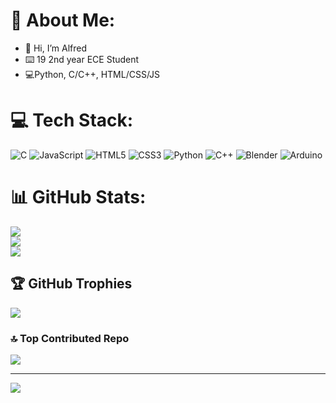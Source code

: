 # 💫 About Me:
* 👋 Hi, I’m Alfred
* ⌨️ 19 2nd year ECE Student
* 💻Python, C/C++, HTML/CSS/JS


# 💻 Tech Stack:
![C](https://img.shields.io/badge/c-%2300599C.svg?style=flat&logo=c&logoColor=white) ![JavaScript](https://img.shields.io/badge/javascript-%23323330.svg?style=flat&logo=javascript&logoColor=%23F7DF1E) ![HTML5](https://img.shields.io/badge/html5-%23E34F26.svg?style=flat&logo=html5&logoColor=white) ![CSS3](https://img.shields.io/badge/css3-%231572B6.svg?style=flat&logo=css3&logoColor=white) ![Python](https://img.shields.io/badge/python-3670A0?style=flat&logo=python&logoColor=ffdd54) ![C++](https://img.shields.io/badge/c++-%2300599C.svg?style=flat&logo=c%2B%2B&logoColor=white) ![Blender](https://img.shields.io/badge/blender-%23F5792A.svg?style=flat&logo=blender&logoColor=white) ![Arduino](https://img.shields.io/badge/-Arduino-00979D?style=flat&logo=Arduino&logoColor=white)
# 📊 GitHub Stats:
![](https://github-readme-stats.vercel.app/api?username=Alfred0404&theme=radical&hide_border=false&include_all_commits=true&count_private=true)<br/>
![](https://github-readme-streak-stats.herokuapp.com/?user=Alfred0404&theme=radical&hide_border=false)<br/>
![](https://github-readme-stats.vercel.app/api/top-langs/?username=Alfred0404&theme=radical&hide_border=false&include_all_commits=true&count_private=true&layout=compact)

## 🏆 GitHub Trophies
![](https://github-profile-trophy.vercel.app/?username=Alfred0404&theme=radical&no-frame=false&no-bg=false&margin-w=4)

### 🔝 Top Contributed Repo
![](https://github-contributor-stats.vercel.app/api?username=Alfred0404&limit=5&theme=dark&combine_all_yearly_contributions=true)

---
[![](https://visitcount.itsvg.in/api?id=Alfred0404&icon=0&color=0)](https://visitcount.itsvg.in)

<!-- Proudly created with GPRM ( https://gprm.itsvg.in ) -->
